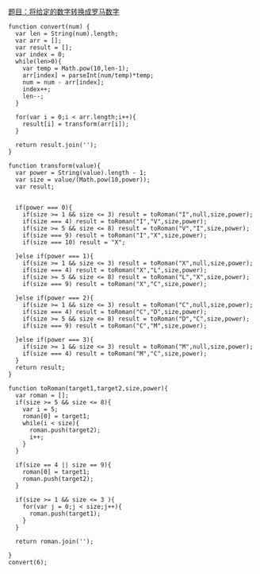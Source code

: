 [题目：将给定的数字转换成罗马数字](https://freecodecamp.cn/challenges/roman-numeral-converter#?solution=function%20convert(num)%20%7B%0A%20%20var%20len%20%3D%20String(num).length%3B%0A%20%20var%20arr%20%3D%20%5B%5D%3B%0A%20%20var%20result%20%3D%20%5B%5D%3B%0A%20%20var%20index%20%3D%200%3B%0A%20%20while(len%3E0)%7B%0A%20%20%20%20var%20temp%20%3D%20Math.pow(10%2Clen-1)%3B%0A%20%20%20%20arr%5Bindex%5D%20%3D%20parseInt(num%2Ftemp)*temp%3B%0A%20%20%20%20num%20%3D%20num%20-%20arr%5Bindex%5D%3B%0A%20%20%20%20index%2B%2B%3B%0A%20%20%20%20len--%3B%0A%20%20%7D%0A%0A%20%20for(var%20i%20%3D%200%3Bi%20%3C%20arr.length%3Bi%2B%2B)%7B%0A%20%20%20%20result%5Bi%5D%20%3D%20transform(arr%5Bi%5D)%3B%0A%20%20%7D%0A%20%20%0A%20%20return%20result.join('')%3B%0A%7D%0A%0Afunction%20transform(value)%7B%0A%20%20var%20power%20%3D%20String(value).length%20-%201%3B%0A%20%20var%20size%20%3D%20value%2F(Math.pow(10%2Cpower))%3B%0A%20%20var%20result%3B%0A%20%0A%20%20%0A%20%20if(power%20%3D%3D%3D%200)%7B%0A%20%20%20%20if(size%20%3E%3D%201%20%26%26%20size%20%3C%3D%203)%20result%20%3D%20toRoman(%22I%22%2Cnull%2Csize%2Cpower)%3B%0A%20%20%20%20if(size%20%3D%3D%3D%204)%20result%20%3D%20toRoman(%22I%22%2C%22V%22%2Csize%2Cpower)%3B%0A%20%20%20%20if(size%20%3E%3D%205%20%26%26%20size%20%3C%3D%208)%20result%20%3D%20toRoman(%22V%22%2C%22I%22%2Csize%2Cpower)%3B%0A%20%20%20%20if(size%20%3D%3D%3D%209)%20result%20%3D%20toRoman(%22I%22%2C%22X%22%2Csize%2Cpower)%3B%0A%20%20%20%20if(size%20%3D%3D%3D%2010)%20result%20%3D%20%22X%22%3B%0A%20%20%20%20%0A%20%20%7Delse%20if(power%20%3D%3D%3D%201)%7B%0A%20%20%20%20if(size%20%3E%3D%201%20%26%26%20size%20%3C%3D%203)%20result%20%3D%20toRoman(%22X%22%2Cnull%2Csize%2Cpower)%3B%0A%20%20%20%20if(size%20%3D%3D%3D%204)%20result%20%3D%20toRoman(%22X%22%2C%22L%22%2Csize%2Cpower)%3B%0A%20%20%20%20if(size%20%3E%3D%205%20%26%26%20size%20%3C%3D%208)%20result%20%3D%20toRoman(%22L%22%2C%22X%22%2Csize%2Cpower)%3B%0A%20%20%20%20if(size%20%3D%3D%3D%209)%20result%20%3D%20toRoman(%22X%22%2C%22C%22%2Csize%2Cpower)%3B%0A%20%20%20%20%0A%20%20%7Delse%20if(power%20%3D%3D%3D%202)%7B%0A%20%20%20%20if(size%20%3E%3D%201%20%26%26%20size%20%3C%3D%203)%20result%20%3D%20toRoman(%22C%22%2Cnull%2Csize%2Cpower)%3B%0A%20%20%20%20if(size%20%3D%3D%3D%204)%20result%20%3D%20toRoman(%22C%22%2C%22D%22%2Csize%2Cpower)%3B%0A%20%20%20%20if(size%20%3E%3D%205%20%26%26%20size%20%3C%3D%208)%20result%20%3D%20toRoman(%22D%22%2C%22C%22%2Csize%2Cpower)%3B%0A%20%20%20%20if(size%20%3D%3D%3D%209)%20result%20%3D%20toRoman(%22C%22%2C%22M%22%2Csize%2Cpower)%3B%0A%20%20%20%20%0A%20%20%7Delse%20if(power%20%3D%3D%3D%203)%7B%0A%20%20%20%20if(size%20%3E%3D%201%20%26%26%20size%20%3C%3D%203)%20result%20%3D%20toRoman(%22M%22%2Cnull%2Csize%2Cpower)%3B%0A%20%20%20%20if(size%20%3D%3D%3D%204)%20result%20%3D%20toRoman(%22M%22%2C%22C%22%2Csize%2Cpower)%3B%0A%20%20%7D%0A%20%20return%20result%3B%0A%7D%0A%0Afunction%20toRoman(target1%2Ctarget2%2Csize%2Cpower)%7B%0A%20%20var%20roman%20%3D%20%5B%5D%3B%0A%20%20if(size%20%3E%3D%205%20%26%26%20size%20%3C%3D%208)%7B%0A%20%20%20%20var%20i%20%3D%205%3B%0A%20%20%20%20roman%5B0%5D%20%3D%20target1%3B%0A%20%20%20%20while(i%20%3C%20size)%7B%0A%20%20%20%20%20%20roman.push(target2)%3B%0A%20%20%20%20%20%20i%2B%2B%3B%0A%20%20%20%20%7D%0A%20%20%7D%0A%20%20%0A%20%20if(size%20%3D%3D%204%20%7C%7C%20size%20%3D%3D%209)%7B%0A%20%20%20%20roman%5B0%5D%20%3D%20target1%3B%0A%20%20%20%20roman.push(target2)%3B%0A%20%20%7D%0A%20%20%0A%20%20if(size%20%3E%3D%201%20%26%26%20size%20%3C%3D%203%20)%7B%0A%20%20%20%20for(var%20j%20%3D%200%3Bj%20%3C%20size%3Bj%2B%2B)%7B%0A%20%20%20%20%20%20roman.push(target1)%3B%0A%20%20%20%20%7D%0A%20%20%7D%0A%20%20%0A%20%20return%20roman.join('')%3B%0A%20%20%0A%7D%0Aconvert(6)%3B%0A)
```
function convert(num) {
  var len = String(num).length;
  var arr = [];
  var result = [];
  var index = 0;
  while(len>0){
    var temp = Math.pow(10,len-1);
    arr[index] = parseInt(num/temp)*temp;
    num = num - arr[index];
    index++;
    len--;
  }

  for(var i = 0;i < arr.length;i++){
    result[i] = transform(arr[i]);
  }
  
  return result.join('');
}

function transform(value){
  var power = String(value).length - 1;
  var size = value/(Math.pow(10,power));
  var result;
 
  
  if(power === 0){
    if(size >= 1 && size <= 3) result = toRoman("I",null,size,power);
    if(size === 4) result = toRoman("I","V",size,power);
    if(size >= 5 && size <= 8) result = toRoman("V","I",size,power);
    if(size === 9) result = toRoman("I","X",size,power);
    if(size === 10) result = "X";
    
  }else if(power === 1){
    if(size >= 1 && size <= 3) result = toRoman("X",null,size,power);
    if(size === 4) result = toRoman("X","L",size,power);
    if(size >= 5 && size <= 8) result = toRoman("L","X",size,power);
    if(size === 9) result = toRoman("X","C",size,power);
    
  }else if(power === 2){
    if(size >= 1 && size <= 3) result = toRoman("C",null,size,power);
    if(size === 4) result = toRoman("C","D",size,power);
    if(size >= 5 && size <= 8) result = toRoman("D","C",size,power);
    if(size === 9) result = toRoman("C","M",size,power);
    
  }else if(power === 3){
    if(size >= 1 && size <= 3) result = toRoman("M",null,size,power);
    if(size === 4) result = toRoman("M","C",size,power);
  }
  return result;
}

function toRoman(target1,target2,size,power){
  var roman = [];
  if(size >= 5 && size <= 8){
    var i = 5;
    roman[0] = target1;
    while(i < size){
      roman.push(target2);
      i++;
    }
  }
  
  if(size == 4 || size == 9){
    roman[0] = target1;
    roman.push(target2);
  }
  
  if(size >= 1 && size <= 3 ){
    for(var j = 0;j < size;j++){
      roman.push(target1);
    }
  }
  
  return roman.join('');
  
}
convert(6);
```
